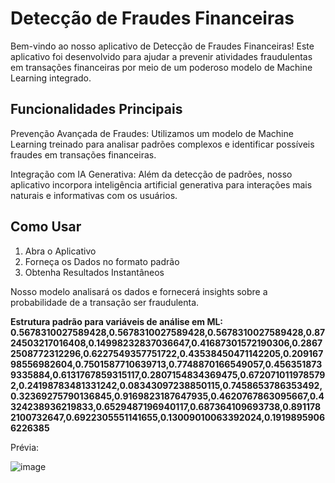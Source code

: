 # Detecção de Fraudes Financeiras

Bem-vindo ao nosso aplicativo de Detecção de Fraudes Financeiras! Este aplicativo foi desenvolvido para ajudar a prevenir atividades fraudulentas em transações financeiras por meio de um poderoso modelo de Machine Learning integrado.

## Funcionalidades Principais

Prevenção Avançada de Fraudes: Utilizamos um modelo de Machine Learning treinado para analisar padrões complexos e identificar possíveis fraudes em transações financeiras.

Integração com IA Generativa: Além da detecção de padrões, nosso aplicativo incorpora inteligência artificial generativa para interações mais naturais e informativas com os usuários.

## Como Usar

1. Abra o Aplicativo
2. Forneça os Dados no formato padrão
3. Obtenha Resultados Instantâneos

Nosso modelo analisará os dados e fornecerá insights sobre a probabilidade de a transação ser fraudulenta.

**Estrutura padrão para variáveis de análise em ML: 0.5678310027589428,0.5678310027589428,0.5678310027589428,0.8724503217016408,0.14998232837036647,0.41687301572190306,0.28672508772312296,0.6227549357751722,0.43538450471142205,0.20916798556982604,0.7501587710639713,0.7748870166549057,0.4563518739335884,0.6131767859315117,0.2807154834369475,0.6720710119785792,0.24198783481331242,0.08343097238850115,0.7458653786353492,0.32369275790136845,0.9169823187647935,0.4620767863095667,0.4324238936219833,0.6529487196940117,0.687364109693738,0.8911782100732647,0.6922305551141655,0.13009010063392024,0.19198959066226385**

 Prévia: 

 ![image](https://github.com/FilipeLiima/fraud/assets/131200594/76e2f728-c604-4f35-87fe-b92c0509fc4d)

